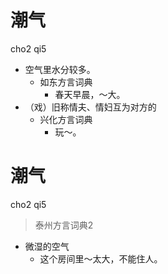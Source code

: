 # 潮气
cho2 qi5
+ 空气里水分较多。
  * 如东方言词典
    - 春天早晨，～大。
+ （戏）旧称情夫、情妇互为对方的
  * 兴化方言词典
    - 玩～。

# 潮气
cho2 qi5
> 泰州方言词典2
- 微湿的空气
  - 这个房间里～太大，不能住人。
